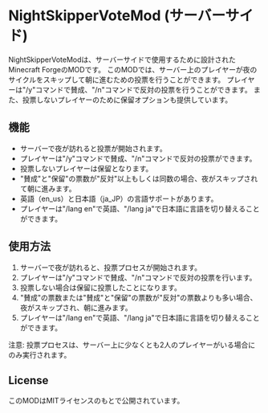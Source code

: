 # NightSkipperVoteMod (サーバーサイド)

NightSkipperVoteModは、サーバーサイドで使用するために設計されたMinecraft ForgeのMODです。
このMODでは、サーバー上のプレイヤーが夜のサイクルをスキップして朝に進むための投票を行うことができます。
プレイヤーは"/y"コマンドで賛成、"/n"コマンドで反対の投票を行うことができます。
また、投票しないプレイヤーのために保留オプションも提供しています。

## 機能

- サーバーで夜が訪れると投票が開始されます。
- プレイヤーは"/y"コマンドで賛成、"/n"コマンドで反対の投票ができます。
- 投票しないプレイヤーは保留となります。
- "賛成"と"保留"の票数が"反対"以上もしくは同数の場合、夜がスキップされて朝に進みます。
- 英語（en_us）と日本語（ja_JP）の言語サポートがあります。
- プレイヤーは"/lang en"で英語、"/lang ja"で日本語に言語を切り替えることができます。

## 使用方法

1. サーバーで夜が訪れると、投票プロセスが開始されます。
2. プレイヤーは"/y"コマンドで賛成、"/n"コマンドで反対の投票を行います。
3. 投票しない場合は保留に投票したことになります。
4. "賛成"の票数または"賛成"と"保留"の票数が"反対"の票数よりも多い場合、夜がスキップされ、朝に進みます。
5. プレイヤーは"/lang en"で英語、"/lang ja"で日本語に言語を切り替えることができます。

注意: 投票プロセスは、サーバー上に少なくとも2人のプレイヤーがいる場合にのみ実行されます。

## License

このMODはMITライセンスのもとで公開されています。

